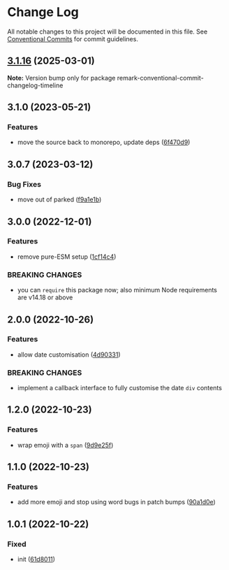# Change Log

All notable changes to this project will be documented in this file.
See [Conventional Commits](https://conventionalcommits.org) for commit guidelines.

## [3.1.16](https://github.com/codsen/codsen/compare/remark-conventional-commit-changelog-timeline@3.1.15...remark-conventional-commit-changelog-timeline@3.1.16) (2025-03-01)

**Note:** Version bump only for package remark-conventional-commit-changelog-timeline

## 3.1.0 (2023-05-21)

### Features

- move the source back to monorepo, update deps ([6f470d9](https://github.com/codsen/codsen/commit/6f470d9d863736fbed9b1fc653421b8ad7c267a1))

## 3.0.7 (2023-03-12)

### Bug Fixes

- move out of parked ([f9a1e1b](https://github.com/codsen/codsen/commit/f9a1e1b27e97cb665f8b841b3a773265c1ccbac6))

## 3.0.0 (2022-12-01)

### Features

- remove pure-ESM setup ([1cf14c4](https://github.com/codsen/codsen/commit/1cf14c4707f1f5141c2d04051e7263c9bff8f57c))

### BREAKING CHANGES

- you can `require` this package now; also minimum Node requirements are v14.18 or
  above

## 2.0.0 (2022-10-26)

### Features

- allow date customisation ([4d90331](https://github.com/codsen/codsen/commit/4d903316809d6632753a8a33f7d9a007a94b89e4))

### BREAKING CHANGES

- implement a callback interface to fully customise the date `div` contents

## 1.2.0 (2022-10-23)

### Features

- wrap emoji with a `span` ([9d9e25f](https://github.com/codsen/codsen/commit/9d9e25f86fb333a60d5f2fff7f0f293bb5620c63))

## 1.1.0 (2022-10-23)

### Features

- add more emoji and stop using word bugs in patch bumps ([90a1d0e](https://github.com/codsen/codsen/commit/90a1d0ef1132f0976502ea55d42a9a06ca986d24))

## 1.0.1 (2022-10-22)

### Fixed

- init ([61d8011](https://github.com/codsen/codsen/commit/61d8011adcbd4c49642ba7e7a3e3c50feb460ef9))
